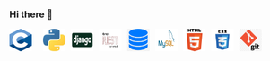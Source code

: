### Hi there 👋

<div>
    <img src="c.png" alt="C language" width="40" height="40" style="float: left; margin-right: 20px; padding-bottom: 20px;">
    <img src="python.jpeg" alt="Python" width="40" height="40" style="float: left; margin-right: 10px; padding-bottom: 20px;">
    <img src="django.jpg" alt="Django" width="40" height="40" style="float: left; margin-right: 10px; padding-bottom: 20px;">
    <img src="DRF logo.png" alt="DRF" width="40" height="40" style="float: left; margin-right: 10px; padding-bottom: 20px;">
    <img src="database.png" alt="Database" width="40" height="40" style="float: left; margin-right: 10px; padding-bottom: 20px;">
    <img src="Mysql.png" alt="Mysql" width="40" height="40" style="float: left; margin-right: 10px; padding-bottom: 20px;">
    <img src="HTML.png" alt="HTML" width="40" height="40" style="float: left; margin-right: 10px; padding-bottom: 20px;">
    <img src="CSS.png" alt="CSS" width="40" height="40" style="float: left; margin-right: 10px; padding-bottom: 20px;">
    <img src="git.png" alt="Git" width="40" height="40" style="float: left; margin-right: 10px; padding-bottom: 20px;">
<div>

<!--
**usamaalzomor/usamaalzomor** is a ✨ _special_ ✨ repository because its `README.md` (this file) appears on your GitHub profile.

Here are some ideas to get you started:

- 🔭 I’m currently working on ...
- 🌱 I’m currently learning ...
- 👯 I’m looking to collaborate on ...
- 🤔 I’m looking for help with ...
- 💬 Ask me about ...
- 📫 How to reach me: ...
- 😄 Pronouns: ...
- ⚡ Fun fact: ...
-->
